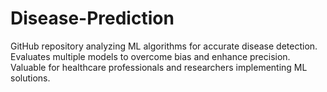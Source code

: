 # Disease-Prediction
GitHub repository analyzing ML algorithms for accurate disease detection. Evaluates multiple models to overcome bias and enhance precision. Valuable for healthcare professionals and researchers implementing ML solutions.

